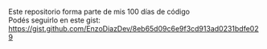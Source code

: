Este repositorio forma parte de mis 100 días de código<br>
Podés seguirlo en este gist: https://gist.github.com/EnzoDiazDev/8eb65d09c6e9f3cd913ad0231bdfe029
